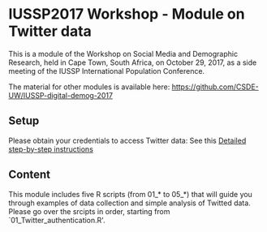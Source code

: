 # IUSSP2017 Workshop - Module on Twitter data

This is a module of the Workshop on Social Media and Demographic Research, held in Cape Town, South Africa, on October 29, 2017, as a side meeting of the IUSSP International Population Conference.

The material for other modules is available here:
https://github.com/CSDE-UW/IUSSP-digital-demog-2017

## Setup

Please obtain your credentials to access Twitter data: See this [Detailed step-by-step instructions](https://github.com/ezagheni/IUSSP2017_Twitter_module/blob/master/Instuctions_to_obtain_Twitter_credentials.pdf)  

## Content

This module includes five R scripts (from 01_* to 05_*) that will guide you through examples of data collection and simple analysis of Twitted data. Please go over the srcipts in order, starting from `01_Twitter_authentication.R'.   